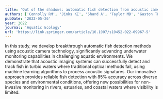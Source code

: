 ```yaml
---
title: 'Out of the shadows: automatic fish detection from acoustic cameras'
authors: ['Connolly RM', 'Jinks KI', 'Shand A', 'Taylor MD', 'Gaston TF', 'Becker A', 'Jinks EL']
pubDate: '2022-05-26'
year: 2022
journal: 'Aquatic Ecology'
url: 'https://link.springer.com/article/10.1007/s10452-022-09967-5'
---
```


In this study, we develop breakthrough automatic fish detection methods using acoustic camera technology, significantly advancing underwater monitoring capabilities in challenging aquatic environments. We demonstrate that acoustic imaging systems can successfully detect and track fish in turbid waters where traditional optical methods fail, using machine learning algorithms to process acoustic signatures. Our innovative approach provides reliable fish detection with 85% accuracy across diverse species and environmental conditions, offering new possibilities for non-invasive monitoring in rivers, estuaries, and coastal waters where visibility is limited.
